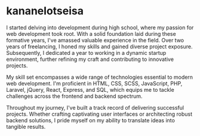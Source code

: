# kananelotseisa
I started delving into development during high school, where my passion for web development took root. With a solid foundation laid during these formative years, I've amassed valuable experience in the field. Over two years of freelancing, I honed my skills and gained diverse project exposure. Subsequently, I dedicated a year to working in a dynamic startup environment, further refining my craft and contributing to innovative projects.

My skill set encompasses a wide range of technologies essential to modern web development. I'm proficient in HTML, CSS, SCSS, JavaScript, PHP, Laravel, jQuery, React, Express, and SQL, which equips me to tackle challenges across the frontend and backend spectrum.

Throughout my journey, I've built a track record of delivering successful projects. Whether crafting captivating user interfaces or architecting robust backend solutions, I pride myself on my ability to translate ideas into tangible results.
